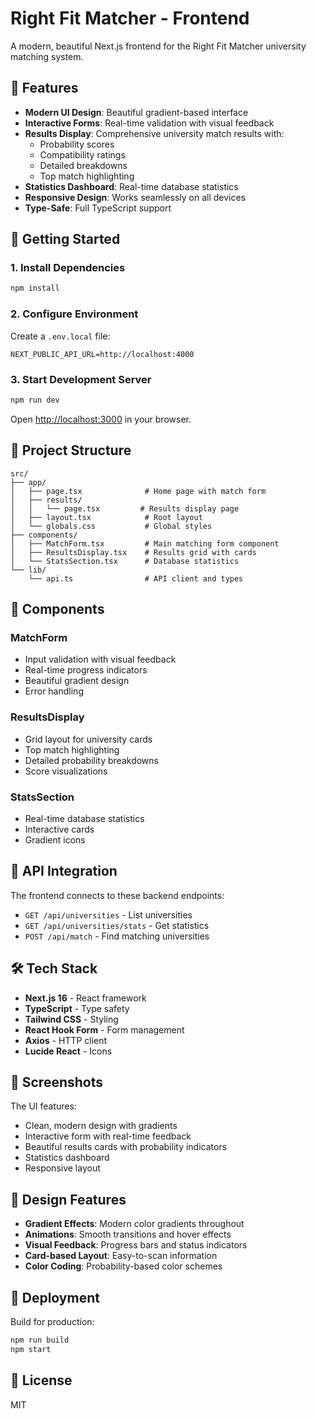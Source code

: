 # Right Fit Matcher - Frontend

A modern, beautiful Next.js frontend for the Right Fit Matcher university matching system.

## 🎨 Features

- **Modern UI Design**: Beautiful gradient-based interface
- **Interactive Forms**: Real-time validation with visual feedback
- **Results Display**: Comprehensive university match results with:
  - Probability scores
  - Compatibility ratings
  - Detailed breakdowns
  - Top match highlighting
- **Statistics Dashboard**: Real-time database statistics
- **Responsive Design**: Works seamlessly on all devices
- **Type-Safe**: Full TypeScript support

## 🚀 Getting Started

### 1. Install Dependencies

```bash
npm install
```

### 2. Configure Environment

Create a `.env.local` file:

```env
NEXT_PUBLIC_API_URL=http://localhost:4000
```

### 3. Start Development Server

```bash
npm run dev
```

Open [http://localhost:3000](http://localhost:3000) in your browser.

## 📁 Project Structure

```
src/
├── app/
│   ├── page.tsx              # Home page with match form
│   ├── results/
│   │   └── page.tsx         # Results display page
│   ├── layout.tsx            # Root layout
│   └── globals.css           # Global styles
├── components/
│   ├── MatchForm.tsx         # Main matching form component
│   ├── ResultsDisplay.tsx    # Results grid with cards
│   └── StatsSection.tsx      # Database statistics
└── lib/
    └── api.ts                # API client and types
```

## 🎯 Components

### MatchForm

- Input validation with visual feedback
- Real-time progress indicators
- Beautiful gradient design
- Error handling

### ResultsDisplay

- Grid layout for university cards
- Top match highlighting
- Detailed probability breakdowns
- Score visualizations

### StatsSection

- Real-time database statistics
- Interactive cards
- Gradient icons

## 🔌 API Integration

The frontend connects to these backend endpoints:

- `GET /api/universities` - List universities
- `GET /api/universities/stats` - Get statistics
- `POST /api/match` - Find matching universities

## 🛠️ Tech Stack

- **Next.js 16** - React framework
- **TypeScript** - Type safety
- **Tailwind CSS** - Styling
- **React Hook Form** - Form management
- **Axios** - HTTP client
- **Lucide React** - Icons

## 📱 Screenshots

The UI features:

- Clean, modern design with gradients
- Interactive form with real-time feedback
- Beautiful results cards with probability indicators
- Statistics dashboard
- Responsive layout

## 🎨 Design Features

- **Gradient Effects**: Modern color gradients throughout
- **Animations**: Smooth transitions and hover effects
- **Visual Feedback**: Progress bars and status indicators
- **Card-based Layout**: Easy-to-scan information
- **Color Coding**: Probability-based color schemes

## 🚀 Deployment

Build for production:

```bash
npm run build
npm start
```

## 📝 License

MIT
